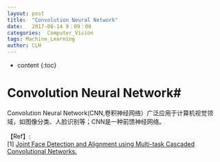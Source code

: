 ```yaml
---
layout: post
title:  "Convolution Neural Network"
date:   2017-08-14 9：09：00
categories:  Computer_Vision
tags: Machine_Learning
author: CLH
---
```


* content
{:toc}

# Convolution Neural Network#
Convolution Neural Network(CNN,卷积神经网络）广泛应用于计算机视觉领域，如图像分类、人脸识别等；CNN是一种前馈神经网络。    

【Ref】:     
[1] [Joint Face Detection and Alignment using Multi-task Cascaded Convolutional Networks.](https://arxiv.org/ftp/arxiv/papers/1604/1604.02878.pdf)   
